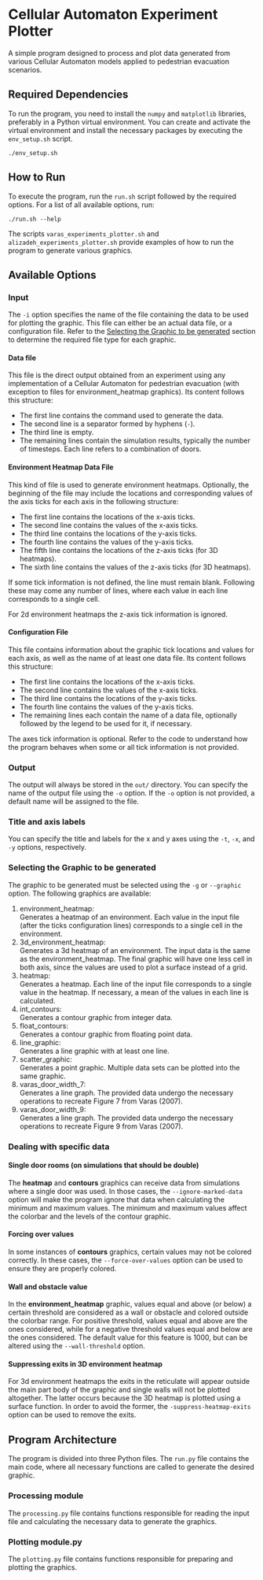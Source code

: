 # Cellular Automaton Experiment Plotter

A simple program designed to process and plot data generated from various Cellular Automaton models applied to pedestrian evacuation scenarios.

## Required Dependencies

To run the program, you need to install the `numpy` and `matplotlib` libraries, preferably in a Python virtual environment. You can create and activate the virtual environment and install the necessary packages by executing the `env_setup.sh` script.

```shell
./env_setup.sh
```

## How to Run

To execute the program, run the `run.sh` script followed by the required options. For a list of all available options, run:

```shell
./run.sh --help
```

The scripts `varas_experiments_plotter.sh` and `alizadeh_experiments_plotter.sh` provide examples of how to run the program to generate various graphics. 

## Available Options

### Input

The `-i` option specifies the name of the file containing the data to be used for plotting the graphic. 
This file can either be an actual data file, or a configuration file. Refer to the [Selecting the Graphic to be generated](#selecting-the-graphic-to-be-generated) section to determine the required file type for each graphic.

#### Data file

This file is the direct output obtained from an experiment using any implementation of a Cellular Automaton for pedestrian evacuation (with exception to files for environment_heatmap graphics). Its content follows this structure:

* The first line contains the command used to generate the data.
* The second line is a separator formed by hyphens (`-`).
* The third line is empty.
* The remaining lines contain the simulation results, typically the number of timesteps. Each line refers to a combination of doors.  

#### Environment Heatmap Data File

This kind of file is used to generate environment heatmaps. Optionally, the beginning of the file may include the locations and corresponding values of the axis ticks for each axis in the following structure:

* The first line contains the locations of the x-axis ticks.
* The second line contains the values of the x-axis ticks.
* The third line contains the locations of the y-axis ticks.
* The fourth line contains the values of the y-axis ticks.
* The fifth line contains the locations of the z-axis ticks (for 3D heatmaps).
* The sixth line contains the values of the z-axis ticks (for 3D heatmaps).

If some tick information is not defined, the line must remain blank. 
Following these may come any number of lines, where each value in each line corresponds to a single cell.

For 2d environment heatmaps the z-axis tick information is ignored.

#### Configuration File

This file contains information about the graphic tick locations and values for each axis, as well as the name of at least one data file. Its content follows this structure:

* The first line contains the locations of the x-axis ticks.
* The second line contains the values of the x-axis ticks.
* The third line contains the locations of the y-axis ticks.
* The fourth line contains the values of the y-axis ticks.
* The remaining lines each contain the name of a data file, optionally followed by the legend to be used for it, if necessary.

The axes tick information is optional. Refer to the code to understand how the program behaves when some or all tick information is not provided.

### Output

The output will always be stored in the `out/` directory. You can specify the name of the output file using the `-o` option. If the `-o` option is not provided, a default name will be assigned to the file.

### Title and axis labels

You can specify the title and labels for the x and y axes using the `-t`, `-x`, and `-y` options, respectively.

### Selecting the Graphic to be generated

The graphic to be generated must be selected using the `-g` or `--graphic` option. The following graphics are available:

1. environment_heatmap: \
Generates a heatmap of an environment. 
Each value in the input file (after the ticks configuration lines) corresponds to a single cell in the environment.
2. 3d_environment_heatmap: \
Generates a 3d heatmap of an environment.
The input data is the same as the environment_heatmap. The final graphic will have one less cell in both axis, since the values are used to plot a surface instead of a grid. 
3. heatmap: \
Generates a heatmap. 
Each line of the input file corresponds to a single value in the heatmap. If necessary, a mean of the values in each line is calculated.
4. int_contours: \
Generates a contour graphic from integer data. 
5. float_contours: \
Generates a contour graphic from floating point data.
6. line_graphic: \
Generates a line graphic with at least one line. 
7. scatter_graphic: \
Generates a point graphic. Multiple data sets can be plotted into the same graphic.
8. varas_door_width_7: \
Generates a line graph. The provided data undergo the necessary operations to recreate Figure 7 from Varas (2007).
9. varas_door_width_9: \
Generates a line graph. The provided data undergo the necessary operations to recreate Figure 9 from Varas (2007).

### Dealing with specific data

#### Single door rooms (on simulations that should be double)

The **heatmap** and **contours** graphics can receive data from simulations where a single door was used. In those cases, the `--ignore-marked-data` option will make the program ignore that data when calculating the minimum and maximum values. The minimum and maximum values affect the colorbar and the levels of the contour graphic.

#### Forcing over values

In some instances of **contours** graphics, certain values may not be colored correctly. In these cases, the `--force-over-values` option can be used to ensure they are properly colored.

#### Wall and obstacle value

In the **environment_heatmap** graphic, values equal and above (or below) a certain threshold are considered as a wall or obstacle and colored outside the colorbar range. 
For positive threshold, values equal and above are the ones considered, while for a negative threshold values equal and below are the ones considered.
The default value for this feature is 1000, but can be altered using the `--wall-threshold` option. 

#### Suppressing exits in 3D environment heatmap

For 3d environment heatmaps the exits in the reticulate will appear outside the main part body of the graphic and single walls will not be plotted altogether. The latter occurs because the 3D heatmap is plotted using 
a surface function. In order to avoid the former, the `-suppress-heatmap-exits` option can be used to remove the exits.

## Program Architecture

The program is divided into three Python files. The `run.py` file contains the main code, where all necessary functions are called to generate the desired graphic.

### Processing module

The `processing.py` file contains functions responsible for reading the input file and calculating the necessary data to generate the graphics.

### Plotting module.py

The `plotting.py` file contains functions responsible for preparing and plotting the graphics.